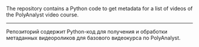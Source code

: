 The repository contains a Python code to get metadata for a list of videos of the PolyAnalyst video course.

***

Репозиторий содержит Python-код для получения и обработки метаданных видеороликов для базового видеокурса по PolyAnalyst.
